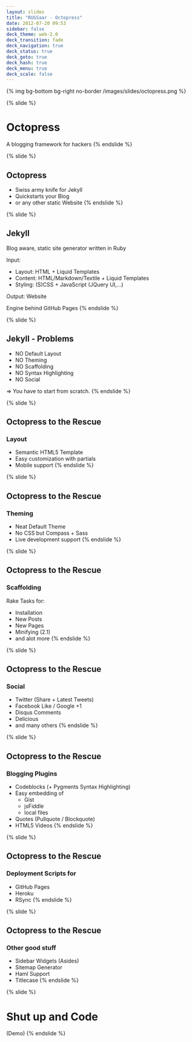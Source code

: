 ```yaml
---
layout: slides
title: "RUGSaar - Octopress"
date: 2012-07-20 09:53
sidebar: false
deck_theme: web-2.0
deck_transition: fade
deck_navigation: true
deck_status: true
deck_goto: true
deck_hash: true
deck_menu: true
deck_scale: false
---
```

{% img bg-bottom bg-right no-border /images/slides/octopress.png %}

{% slide %}
# Octopress
A blogging framework for hackers
{% endslide %}

{% slide %}
## Octopress
  * Swiss army knife for Jekyll
  * Quickstarts your Blog
  * or any other static Website
{% endslide %}

{% slide %}
## Jekyll
Blog aware, static site generator written in Ruby

Input:

  * Layout: HTML + Liquid Templates
  * Content: HTML/Markdown/Textile + Liquid Templates
  * Styling: (S)CSS + JavaScript (JQuery UI,...)

Output: Website

Engine behind GitHub Pages
{% endslide %}

{% slide %}
## Jekyll - Problems
  * NO Default Layout
  * NO Theming
  * NO Scaffolding
  * NO Syntax Highlighting
  * NO Social

&rArr; You have to start from scratch.
{% endslide %}

{% slide %}
## Octopress to the Rescue
### Layout
  * Semantic HTML5 Template
  * Easy customization with partials
  * Mobile support
{% endslide %}

{% slide %}
## Octopress to the Rescue
### Theming
  * Neat Default Theme
  * No CSS but Compass + Sass
  * Live development support
{% endslide %}

{% slide %}
## Octopress to the Rescue
### Scaffolding
Rake Tasks for:

  * Installation
  * New Posts
  * New Pages
  * Minifying (2.1)
  * and alot more
{% endslide %}

{% slide %}
## Octopress to the Rescue
### Social
  * Twitter (Share + Latest Tweets)
  * Facebook Like / Google +1
  * Disqus Comments
  * Delicious
  * and many others
{% endslide %}

{% slide %}
## Octopress to the Rescue
### Blogging Plugins
  * Codeblocks (+ Pygments Syntax Highlighting)
  * Easy embedding of
    * Gist
    * jsFiddle
    * local files
  * Quotes (Pullquote / Blockquote)
  * HTML5 Videos
{% endslide %}

{% slide %}
## Octopress to the Rescue
### Deployment Scripts for
  * GitHub Pages
  * Heroku
  * RSync
{% endslide %}

{% slide %}
## Octopress to the Rescue
### Other good stuff
  * Sidebar Widgets (Asides)
  * Sitemap Generator
  * Haml Support
  * Titlecase
{% endslide %}

{% slide %}
# Shut up and Code
(Demo)
{% endslide %}
